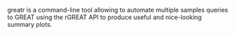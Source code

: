 greatr is a command-line tool allowing to automate multiple samples queries to GREAT using the rGREAT API to produce useful and nice-looking summary plots.
